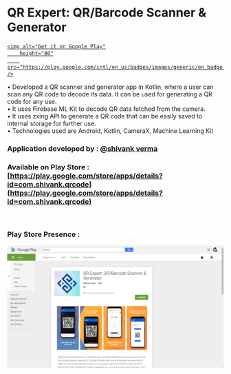 # QR Expert: QR/Barcode Scanner & Generator <a href="https://play.google.com/store/apps/details?id=app.com.thetechnocafe.kotlinweather">
    <img alt="Get it on Google Play"
        height="80"
        src="https://play.google.com/intl/en_us/badges/images/generic/en_badge_web_generic.png" />
</a>

• Developed a QR scanner and generator app in Kotlin, where a user can scan any QR code to decode its data. It can   be used for generating a QR code for any use.<br />
• It uses Firebase ML Kit to decode QR data fetched from the camera.<br />
• It uses zxing API to generate a QR code that can be easily saved to internal storage for further use.<br />
• Technologies used are Android, Kotlin, CameraX, Machine Learning Kit 


### Application developed by : [@shivank verma](https://github.com/shivank8)
### Available on Play Store : [https://play.google.com/store/apps/details?id=com.shivank.qrcode](https://play.google.com/store/apps/details?id=com.shivank.qrcode)
<br />

### Play Store Presence :  
<img src="https://github.com/shivank8/QR-Expert/blob/master/Asset/Screenshot%20(14).png">&ensp;

